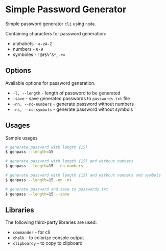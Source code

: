 # Simple Password Generator

Simple password generator `cli` using `node`.

Containing characters for password generation:
- alphabets - `a-zA-Z`
- numbers - `0-9`
- symboles - `!@#$%^&*_-+=`

## Options

Available options for password generation.
- `-l, --length` - length of password to be generated
- `-save` - save generated passwords to `passwords.txt` file
- `-nn, --no-numbers` - generate password without numbers
- `-ns, --no-symbols` - generate password without symbols

## Usages
Sample usages
```bash
# generate password with length {15}
$ genpass --length=15

# generate password with length {15} and without numbers
$ genpass --length=15 --no-numbers

# generate password with length {15} and without numbers and symbols
$ genpass --length=15 -nn -ns

# generate password and save to passwords.txt
$ genpass --length=15 --save
```

## Libraries
The following third-party libraries are used:
- `commander` - for cli
- `chalk` - to colorize console output
- `clipboardy` - to copy to clipboard